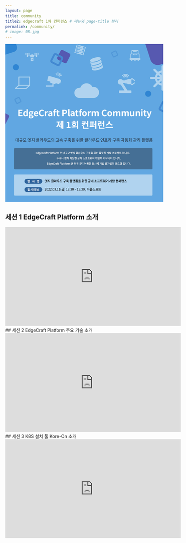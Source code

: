 ```yaml
---
layout: page
title: community
title2: edgecraft 1차 컨퍼런스 # 메뉴와 page-title 분리
permalink: /community/
# image: 08.jpg
---
```

<!-- <div class="page__content" style="padding: 0 80px"> image와 폭 맞춤을 위한 스타일 설정
</div> -->
<p align="center"><img src="/images/conference-01.jpg"></p>

## 세션 1 EdgeCraft Platform 소개
<iframe width="560" height="315" src="https://www.youtube.com/embed/C4hcX67lsOQ" title="YouTube video player" frameborder="0" allow="accelerometer; autoplay; clipboard-write; encrypted-media; gyroscope; picture-in-picture" allowfullscreen></iframe>
<br>
## 세션 2 EdgeCraft Platform 주요 기술 소개
<iframe width="560" height="315" src="https://www.youtube.com/embed/7VnmqfUIU_Y" title="YouTube video player" frameborder="0" allow="accelerometer; autoplay; clipboard-write; encrypted-media; gyroscope; picture-in-picture" allowfullscreen></iframe>
<br>
## 세션 3 K8S 설치 툴 Kore-On 소개
<iframe width="560" height="315" src="https://www.youtube.com/embed/Akq5vqL2yXU" title="YouTube video player" frameborder="0" allow="accelerometer; autoplay; clipboard-write; encrypted-media; gyroscope; picture-in-picture" allowfullscreen></iframe>